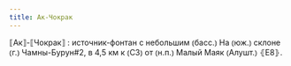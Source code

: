```yaml
---
title: Ак-Чокрак
---
```


⟦Ак⟧-⟦Чокрак⟧
: источник-фонтан с небольшим ⦅басс.⦆ На ⦅юж.⦆ склоне ⦅г.⦆ Чамны-Бурун#2, в 4,5 км к ⦅СЗ⦆ от ⦅н.п.⦆ Малый Маяк ⦅Алушт.⦆ ⦃Е8⦄.
